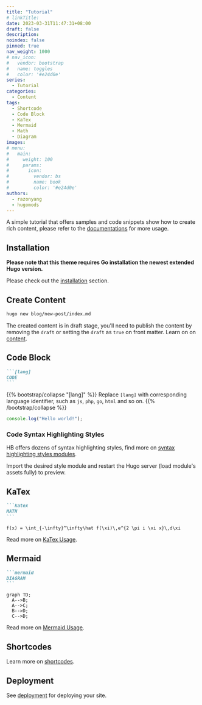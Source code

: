 ```yaml
---
title: "Tutorial"
# linkTitle:
date: 2023-03-31T11:47:31+08:00
draft: false
description:
noindex: false
pinned: true
nav_weight: 1000
# nav_icon:
#   vendor: bootstrap
#   name: toggles
#   color: '#e24d0e'
series:
  - Tutorial
categories:
  - Content
tags:
  - Shortcode
  - Code Block
  - KaTex
  - Mermaid
  - Math
  - Diagram
images:
# menu:
#   main:
#     weight: 100
#     params:
#       icon:
#         vendor: bs
#         name: book
#         color: '#e24d0e'
authors:
  - razonyang
  - hugomods
---
```


A simple tutorial that offers samples and code snippets show how to create rich content, please refer to the [documentations](https://hbstack.dev/en/) for more usage.

<!--more-->

## Installation

**Please note that this theme requires Go installation the newest extended Hugo version.**

Please check out the [installation](https://hbstack.dev/en/docs/getting-started/installation/) section.

## Create Content

```sh
hugo new blog/new-post/index.md
```

The created content is in draft stage, you'll need to publish the content by removing the `draft` or setting the `draft` as `true` on front matter. Learn on on [content](https://hbstack.dev/en/docs/content/).

## Code Block

````markdown
```[lang]
CODE
```
````

{{% bootstrap/collapse "[lang]" %}}
Replace `[lang]` with corresponding language identifier, such as `js`, `php`, `go`, `html` and so on.
{{% /bootstrap/collapse %}}

```js
console.log("Hello world!");
```

### Code Syntax Highlighting Styles

HB offers dozens of syntax highlighting styles, find more on [syntax highlighting styles modules](https://hbstack.dev/en/docs/modules/syntax-highlighting/).

Import the desired style module and restart the Hugo server (load module's assets fully) to preview.

## KaTex

````markdown
```katex
MATH
```
````

```katex
f(x) = \int_{-\infty}^\infty\hat f(\xi)\,e^{2 \pi i \xi x}\,d\xi
```

Read more on [KaTex Usage](https://hugomods.com/en/docs/content/katex/#usage).

## Mermaid

````markdown
```mermaid
DIAGRAM
```
````

```mermaid
graph TD;
  A-->B;
  A-->C;
  B-->D;
  C-->D;
```

Read more on [Mermaid Usage](https://hugomods.com/en/docs/content/mermaid/#usage).

## Shortcodes

Learn more on [shortcodes](https://hbstack.dev/en/docs/content/shortcodes/).

## Deployment

See [deployment](https://hbstack.dev/en/docs/deployment/) for deploying your site.
